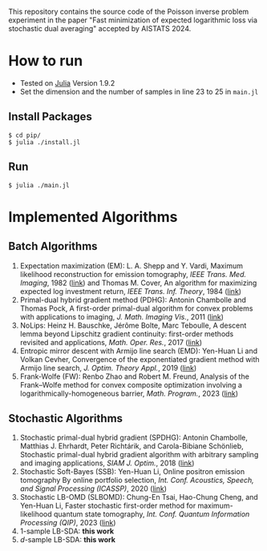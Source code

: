 This repository contains the source code of the Poisson inverse problem experiment in the paper "Fast minimization of expected logarithmic loss via stochastic dual averaging" accepted by AISTATS 2024.

# How to run
- Tested on [Julia](https://julialang.org) Version 1.9.2
- Set the dimension and the number of samples in line 23 to 25 in `main.jl`
## Install Packages
```
$ cd pip/
$ julia ./install.jl
```
## Run
```
$ julia ./main.jl
```

# Implemented Algorithms
## Batch Algorithms
1. Expectation maximization (EM): L. A. Shepp and Y. Vardi, Maximum likelihood reconstruction for emission tomography, *IEEE Trans. Med. Imaging*, 1982 ([link](https://ieeexplore.ieee.org/abstract/document/4307558?casa_token=buwWKAGzPQoAAAAA:O6IqktAyIfScoGkC0Q0jYXQZsJUNCnXg1jkZHQ6WwoduwPjI2EwIU1ef2WiuesmSYc4qhJYsVg)) and Thomas M. Cover, An algorithm for maximizing expected log investment return, *IEEE Trans. Inf. Theory*, 1984 ([link](https://ieeexplore.ieee.org/abstract/document/1056869?casa_token=y0cA70bABs0AAAAA:zpsP7RfwrwwlhCno5liSw3OU1Fha6yFDdJk9UDvLCSAMnC0teguSlZx31ILbUc1SoVk0bep2yw))
2. Primal-dual hybrid gradient method (PDHG): Antonin Chambolle and Thomas Pock, A first-order primal-dual algorithm for convex problems with applications to imaging, *J. Math. Imaging Vis.*, 2011 ([link](https://link.springer.com/article/10.1007/s10851-010-0251-1))
3. NoLips: Heinz H. Bauschke, Jérôme Bolte, Marc Teboulle, A descent lemma beyond Lipschitz gradient continuity: first-order methods revisited and applications, *Math. Oper. Res.*, 2017 ([link](https://pubsonline.informs.org/doi/abs/10.1287/moor.2016.0817))
4. Entropic mirror descent with Armijo line search (EMD): Yen-Huan Li and Volkan Cevher, Convergence of the exponentiated gradient method with Armijo line search, *J. Optim. Theory Appl.*, 2019 ([link](https://link.springer.com/article/10.1007/s10957-018-1428-9))
5. Frank-Wolfe (FW): Renbo Zhao and Robert M. Freund, Analysis of the Frank–Wolfe method for convex composite optimization involving a logarithmically-homogeneous barrier, *Math. Program.*, 2023 ([link](https://link.springer.com/article/10.1007/s10107-022-01820-9)) 
## Stochastic Algorithms
1. Stochastic primal-dual hybrid gradient (SPDHG): Antonin Chambolle, Matthias J. Ehrhardt, Peter Richtárik, and Carola-Bibiane Schönlieb, Stochastic primal-dual hybrid gradient algorithm with arbitrary sampling and imaging applications, *SIAM J. Optim.*, 2018 ([link](https://epubs.siam.org/doi/abs/10.1137/17M1134834))
2. Stochastic Soft-Bayes (SSB): Yen-Huan Li, Online positron emission tomography By online portfolio selection, *Int. Conf. Acoustics, Speech, and Signal Processing (ICASSP)*, 2020 ([link](https://ieeexplore.ieee.org/abstract/document/9053230))
3. Stochastic LB-OMD (SLBOMD): Chung-En Tsai, Hao-Chung Cheng, and Yen-Huan Li, Faster stochastic first-order method for maximum-likelihood quantum state tomography, *Int. Conf. Quantum Information Processing (QIP)*, 2023 ([link](https://arxiv.org/abs/2211.12880))
4. 1-sample LB-SDA: **this work**
5. $d$-sample LB-SDA: **this work**
